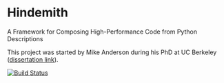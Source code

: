 Hindemith
=========
A Framework for Composing High-Performance Code from Python Descriptions

This project was started by Mike Anderson during his PhD at UC Berkeley
([dissertation link](http://www.eecs.berkeley.edu/Pubs/TechRpts/2014/EECS-2014-210.html)).

[![Build Status](https://travis-ci.org/ucb-sejits/hindemith.svg?branch=master)](https://travis-ci.org/ucb-sejits/hindemith)
